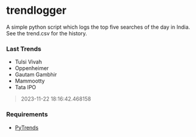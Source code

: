 # trendlogger
A simple python script which logs the top five searches of the day in India.<br>See the trend.csv for the history.<br>

<!-- Last Trends -->
### Last Trends
* Tulsi Vivah
* Oppenheimer
* Gautam Gambhir
* Mammootty
* Tata IPO
> 2023-11-22 18:16:42.468158

<!-- Requirements -->
### Requirements
* [PyTrends](https://github.com/dreyco676/pytrends)
